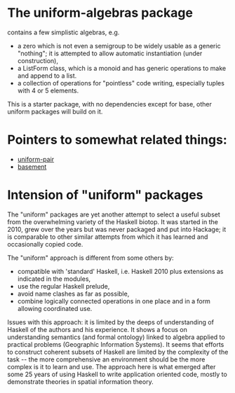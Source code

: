  

# The uniform-algebras package 
contains a few simplistic algebras, e.g.
- a zero which is not even a semigroup to be widely usable as a generic "nothing"; it is attempted to allow automatic instantiation (under construction),
- a ListForm class, which is a monoid and has generic operations to make and append to a list. 
- a collection of operations for "pointless" code writing, especially tuples with 4 or 5 elements.

This is a starter package, with no dependencies except for base, other uniform packages will build on it.

# Pointers to somewhat related things: 
- [uniform-pair](https://hackage.haskell.org/package/uniform-pair-0.1.15)
- [basement](https://hackage.haskell.org/package/basement) 

# Intension of "uniform" packages
The "uniform" packages are yet another attempt to select a useful subset from the overwhelming variety of the Haskell biotop. It was started in the 2010, grew over the years but was never packaged and put into Hackage; it is comparable to other similar attempts from which it has learned and occasionally copied code. 

The "uniform" approach is different from some others by:
- compatible with 'standard' Haskell, i.e. Haskell 2010 plus extensions as indicated in the modules,
- use the regular Haskell prelude,
- avoid name clashes as far as possible,
- combine logically connected operations in one place and in a form allowing coordinated use.

Issues with this approach: it is limited by the deeps of understanding of Haskell of the authors and his experience. It shows a focus on understanding semantics (and formal ontology) linked to algebra applied to practical problems (Geographic Information Systems). 
It seems that efforts to construct coherent subsets of Haskell are limited by the complexity of the task -- the more comprehensive an environment should be the more complex is it to learn and use. The approach here is what emerged after some 25 years of using Haskell to write application oriented code, mostly to demonstrate theories in spatial information theory. 